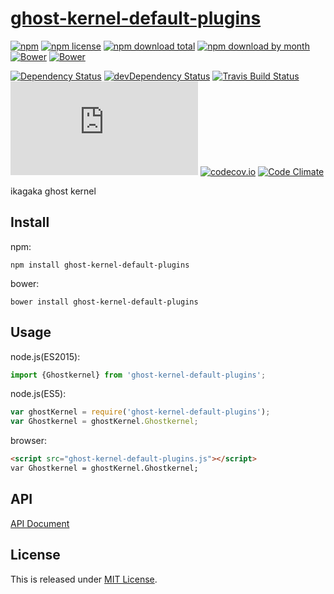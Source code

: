 # [ghost-kernel-default-plugins](https://github.com/Ikagaka/ghost-kernel-default-plugins.js)

[![npm](https://img.shields.io/npm/v/ghost-kernel-default-plugins.svg)](https://www.npmjs.com/package/ghost-kernel-default-plugins)
[![npm license](https://img.shields.io/npm/l/ghost-kernel-default-plugins.svg)](https://www.npmjs.com/package/ghost-kernel-default-plugins)
[![npm download total](https://img.shields.io/npm/dt/ghost-kernel-default-plugins.svg)](https://www.npmjs.com/package/ghost-kernel-default-plugins)
[![npm download by month](https://img.shields.io/npm/dm/ghost-kernel-default-plugins.svg)](https://www.npmjs.com/package/ghost-kernel-default-plugins)
[![Bower](https://img.shields.io/bower/v/ghost-kernel-default-plugins.svg)](https://github.com/Ikagaka/ghost-kernel-default-plugins.js)
[![Bower](https://img.shields.io/bower/l/ghost-kernel-default-plugins.svg)](https://github.com/Ikagaka/ghost-kernel-default-plugins.js)

[![Dependency Status](https://david-dm.org/Ikagaka/ghost-kernel-default-plugins.js.svg)](https://david-dm.org/Ikagaka/ghost-kernel-default-plugins.js)
[![devDependency Status](https://david-dm.org/Ikagaka/ghost-kernel-default-plugins.js/dev-status.svg)](https://david-dm.org/Ikagaka/ghost-kernel-default-plugins.js#info=devDependencies)
[![Travis Build Status](https://travis-ci.org/Ikagaka/ghost-kernel-default-plugins.js.svg)](https://travis-ci.org/Ikagaka/ghost-kernel-default-plugins.js)
[![AppVeyor Build Status](https://ci.appveyor.com/api/projects/status/github/Ikagaka/ghost-kernel-default-plugins.js?svg=true)](https://ci.appveyor.com/project/Narazaka/ghost-kernel-default-plugins-js)
[![codecov.io](https://codecov.io/github/Ikagaka/ghost-kernel-default-plugins.js/coverage.svg?branch=master)](https://codecov.io/github/Ikagaka/ghost-kernel-default-plugins.js?branch=master)
[![Code Climate](https://codeclimate.com/github/Ikagaka/ghost-kernel-default-plugins.js/badges/gpa.svg)](https://codeclimate.com/github/Ikagaka/ghost-kernel-default-plugins.js)

ikagaka ghost kernel

## Install

npm:
```
npm install ghost-kernel-default-plugins
```

bower:
```
bower install ghost-kernel-default-plugins
```

## Usage

node.js(ES2015):
```javascript
import {Ghostkernel} from 'ghost-kernel-default-plugins';
```

node.js(ES5):
```javascript
var ghostKernel = require('ghost-kernel-default-plugins');
var Ghostkernel = ghostKernel.Ghostkernel;
```

browser:
```html
<script src="ghost-kernel-default-plugins.js"></script>
var Ghostkernel = ghostKernel.Ghostkernel;
```

## API

[API Document](https://doc.esdoc.org/github.com/Ikagaka/ghost-kernel-default-plugins.js/)

## License

This is released under [MIT License](https://narazaka.net/license/MIT?2016).
